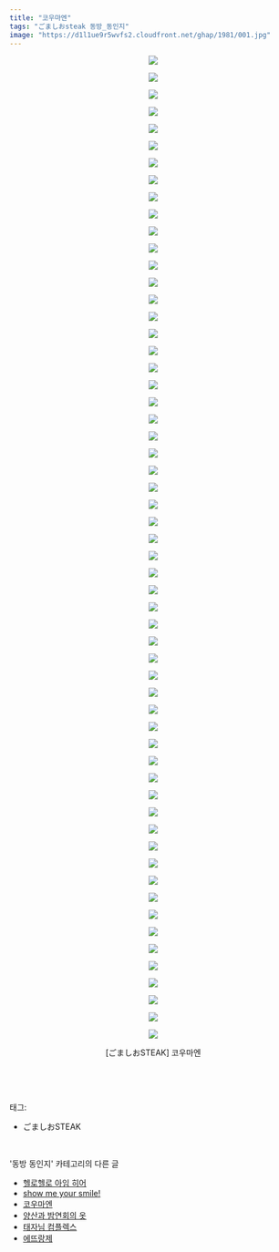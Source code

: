 ```yaml
---
title: "코우마엔"
tags: "ごましおsteak 동방_동인지"
image: "https://d1l1ue9r5wvfs2.cloudfront.net/ghap/1981/001.jpg"
---
```

<div class="article">
<p style="text-align: center; clear: none; float: none;"><img src="{{ site.imgserver9 }}/ghap/1981/001.jpg"/></p>
<p style="text-align: center; clear: none; float: none;"><img src="{{ site.imgserver9 }}/ghap/1981/002.jpg"/></p>
<p style="text-align: center; clear: none; float: none;"><img src="{{ site.imgserver9 }}/ghap/1981/003.jpg"/></p>
<p style="text-align: center; clear: none; float: none;"><img src="{{ site.imgserver9 }}/ghap/1981/004.jpg"/></p>
<p style="text-align: center; clear: none; float: none;"><img src="{{ site.imgserver9 }}/ghap/1981/005.jpg"/></p>
<p style="text-align: center; clear: none; float: none;"><img src="{{ site.imgserver9 }}/ghap/1981/006.jpg"/></p>
<p style="text-align: center; clear: none; float: none;"><img src="{{ site.imgserver9 }}/ghap/1981/007.jpg"/></p>
<p style="text-align: center; clear: none; float: none;"><img src="{{ site.imgserver9 }}/ghap/1981/008.jpg"/></p>
<p style="text-align: center; clear: none; float: none;"><img src="{{ site.imgserver9 }}/ghap/1981/009.jpg"/></p>
<p style="text-align: center; clear: none; float: none;"><img src="{{ site.imgserver9 }}/ghap/1981/010.jpg"/></p>
<p style="text-align: center; clear: none; float: none;"><img src="{{ site.imgserver9 }}/ghap/1981/011.jpg"/></p>
<p style="text-align: center; clear: none; float: none;"><img src="{{ site.imgserver9 }}/ghap/1981/012.jpg"/></p>
<p style="text-align: center; clear: none; float: none;"><img src="{{ site.imgserver9 }}/ghap/1981/013.jpg"/></p>
<p style="text-align: center; clear: none; float: none;"><img src="{{ site.imgserver9 }}/ghap/1981/014.jpg"/></p>
<p style="text-align: center; clear: none; float: none;"><img src="{{ site.imgserver9 }}/ghap/1981/015.jpg"/></p>
<p style="text-align: center; clear: none; float: none;"><img src="{{ site.imgserver9 }}/ghap/1981/016.jpg"/></p>
<p style="text-align: center; clear: none; float: none;"><img src="{{ site.imgserver9 }}/ghap/1981/017.jpg"/></p>
<p style="text-align: center; clear: none; float: none;"><img src="{{ site.imgserver9 }}/ghap/1981/018.jpg"/></p>
<p style="text-align: center; clear: none; float: none;"><img src="{{ site.imgserver9 }}/ghap/1981/019.jpg"/></p>
<p style="text-align: center; clear: none; float: none;"><img src="{{ site.imgserver9 }}/ghap/1981/020.jpg"/></p>
<p style="text-align: center; clear: none; float: none;"><img src="{{ site.imgserver9 }}/ghap/1981/021.jpg"/></p>
<p style="text-align: center; clear: none; float: none;"><img src="{{ site.imgserver9 }}/ghap/1981/022.jpg"/></p>
<p style="text-align: center; clear: none; float: none;"><img src="{{ site.imgserver9 }}/ghap/1981/023.jpg"/></p>
<p style="text-align: center; clear: none; float: none;"><img src="{{ site.imgserver9 }}/ghap/1981/024.jpg"/></p>
<p style="text-align: center; clear: none; float: none;"><img src="{{ site.imgserver9 }}/ghap/1981/025.jpg"/></p>
<p style="text-align: center; clear: none; float: none;"><img src="{{ site.imgserver9 }}/ghap/1981/026.jpg"/></p>
<p style="text-align: center; clear: none; float: none;"><img src="{{ site.imgserver9 }}/ghap/1981/027.jpg"/></p>
<p style="text-align: center; clear: none; float: none;"><img src="{{ site.imgserver9 }}/ghap/1981/028.jpg"/></p>
<p style="text-align: center; clear: none; float: none;"><img src="{{ site.imgserver9 }}/ghap/1981/029.jpg"/></p>
<p style="text-align: center; clear: none; float: none;"><img src="{{ site.imgserver9 }}/ghap/1981/030.jpg"/></p>
<p style="text-align: center; clear: none; float: none;"><img src="{{ site.imgserver9 }}/ghap/1981/031.jpg"/></p>
<p style="text-align: center; clear: none; float: none;"><img src="{{ site.imgserver9 }}/ghap/1981/032.jpg"/></p>
<p style="text-align: center; clear: none; float: none;"><img src="{{ site.imgserver9 }}/ghap/1981/033.jpg"/></p>
<p style="text-align: center; clear: none; float: none;"><img src="{{ site.imgserver9 }}/ghap/1981/034.jpg"/></p>
<p style="text-align: center; clear: none; float: none;"><img src="{{ site.imgserver9 }}/ghap/1981/035.jpg"/></p>
<p style="text-align: center; clear: none; float: none;"><img src="{{ site.imgserver9 }}/ghap/1981/036.jpg"/></p>
<p style="text-align: center; clear: none; float: none;"><img src="{{ site.imgserver9 }}/ghap/1981/037.jpg"/></p>
<p style="text-align: center; clear: none; float: none;"><img src="{{ site.imgserver9 }}/ghap/1981/038.jpg"/></p>
<p style="text-align: center; clear: none; float: none;"><img src="{{ site.imgserver9 }}/ghap/1981/039.jpg"/></p>
<p style="text-align: center; clear: none; float: none;"><img src="{{ site.imgserver9 }}/ghap/1981/040.jpg"/></p>
<p style="text-align: center; clear: none; float: none;"><img src="{{ site.imgserver9 }}/ghap/1981/041.jpg"/></p>
<p style="text-align: center; clear: none; float: none;"><img src="{{ site.imgserver9 }}/ghap/1981/042.jpg"/></p>
<p style="text-align: center; clear: none; float: none;"><img src="{{ site.imgserver9 }}/ghap/1981/043.jpg"/></p>
<p style="text-align: center; clear: none; float: none;"><img src="{{ site.imgserver9 }}/ghap/1981/044.jpg"/></p>
<p style="text-align: center; clear: none; float: none;"><img src="{{ site.imgserver9 }}/ghap/1981/045.jpg"/></p>
<p style="text-align: center; clear: none; float: none;"><img src="{{ site.imgserver9 }}/ghap/1981/046.jpg"/></p>
<p style="text-align: center; clear: none; float: none;"><img src="{{ site.imgserver9 }}/ghap/1981/047.jpg"/></p>
<p style="text-align: center; clear: none; float: none;"><img src="{{ site.imgserver9 }}/ghap/1981/048.jpg"/></p>
<p style="text-align: center; clear: none; float: none;"><img src="{{ site.imgserver9 }}/ghap/1981/049.jpg"/></p>
<p style="text-align: center; clear: none; float: none;"><img src="{{ site.imgserver9 }}/ghap/1981/050.jpg"/></p>
<p style="text-align: center; clear: none; float: none;"><img src="{{ site.imgserver9 }}/ghap/1981/051.jpg"/></p>
<p style="text-align: center; clear: none; float: none;"><img src="{{ site.imgserver9 }}/ghap/1981/052.jpg"/></p>
<p style="text-align: center; clear: none; float: none;"><img src="{{ site.imgserver9 }}/ghap/1981/053.jpg"/></p>
<p style="text-align: center; clear: none; float: none;"><img src="{{ site.imgserver9 }}/ghap/1981/054.jpg"/></p>
<p style="text-align: center; clear: none; float: none;"><img src="{{ site.imgserver9 }}/ghap/1981/055.jpg"/></p>
<p style="text-align: center; clear: none; float: none;"><img src="{{ site.imgserver9 }}/ghap/1981/056.jpg"/></p>
<p style="text-align: center; clear: none; float: none;"><img src="{{ site.imgserver9 }}/ghap/1981/057.jpg"/></p>
<p style="text-align: center; clear: none; float: none;"><img src="{{ site.imgserver9 }}/ghap/1981/058.jpg"/></p>
<p style="text-align: center; clear: none; float: none;">[ごましおSTEAK] 코우마엔</p>
<p><br/></p>
</div><br/>
<div class="tagTrail">
<p>태그: </p>
<ul>
<li>ごましおSTEAK</li>
</ul>
</div><br/>
<div class="another">
<p>'동방 동인지' 카테고리의 다른 글</p>
<ul>
<li><a href="/ghap_1983">헬로헬로 아임 히어</a></li>
<li><a href="/ghap_1982">show me your smile!</a></li>
<li><a href="/ghap_1981">코우마엔</a></li>
<li><a href="/ghap_1980">양산과 밤연회의 옷</a></li>
<li><a href="/ghap_1978">태자님 컴플렉스</a></li>
<li><a href="/ghap_1977">에뜨랑제</a></li>
</ul>
</div><br/>
<div class="cb_module cb_fluid">
<div class="cb_wrt cb_profile">
</div><!-- commentList close -->
</div><br/>
